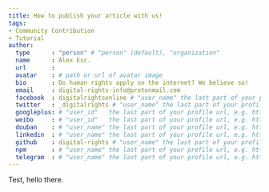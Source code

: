 ```yaml
---
title: How to publish your article with us!
tags:
- Community Contribution
- Tutorial
author:
  type      : "person" # "person" (default), "organization"
  name      : Alex Esc.
  url       :
  avatar    : # path or url of avatar image
  bio       : Do human rights apply on the internet? We believe so!
  email     : digital-rights-info@protonmail.com
  facebook  : digitalrightsonline # "user_name" the last part of your profile url, e.g. https://www.facebook.com/user_name
  twitter   : _digitalrights # "user_name" the last part of your profile url, e.g. https://twitter.com/user_name
  googleplus: # "user_id"   the last part of your profile url, e.g. https://plus.google.com/u/0/user_id
  weibo     : # "user_id"   the last part of your profile url, e.g. https://www.weibo.com/user_id/profile?...
  douban    : # "user_name" the last part of your profile url, e.g. https://www.douban.com/people/user_name/
  linkedin  : # "user_name" the last part of your profile url, e.g. https://www.linkedin.com/in/user_name/
  github    : digital-rights # "user_name" the last part of your profile url, e.g. https://github.com/user_name
  npm       : # "user_name" the last part of your profile url, e.g. https://www.npmjs.com/~user_name
  telegram  : # "user_name" the last part of your profile url, e.g. https://t.me/user_name
---
```


Test, hello there.

